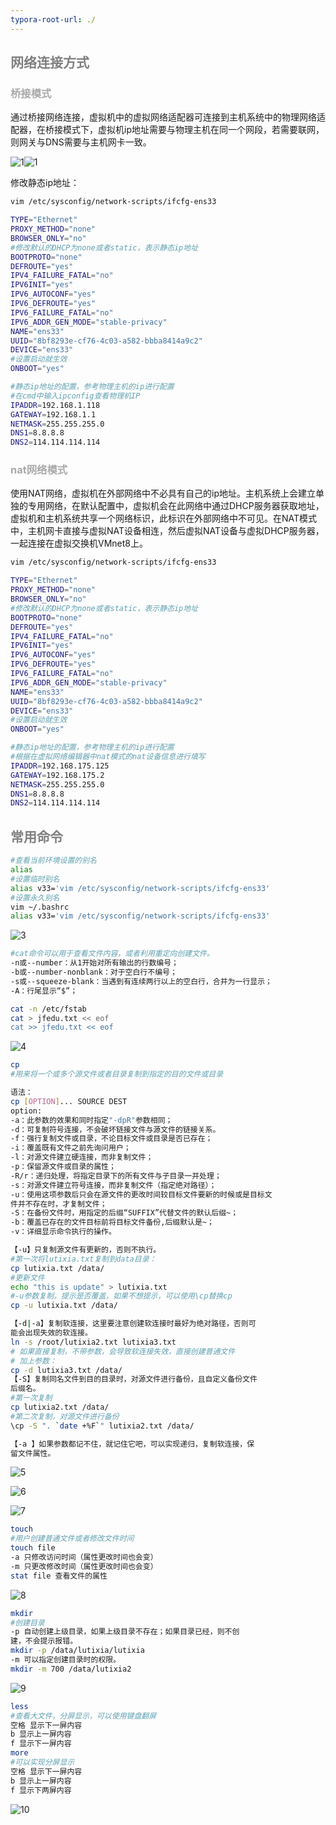 ```yaml
---
typora-root-url: ./
---
```


## <font color=gray>网络连接方式</font>

### <font color=darkgray>桥接模式</font>

通过桥接网络连接，虚拟机中的虚拟网络适配器可连接到主机系统中的物理网络适配器，在桥接模式下，虚拟机ip地址需要与物理主机在同一个网段，若需要联网，则网关与DNS需要与主机网卡一致。

![1](E:\京峰教育\笔记\images\day2\1.png)![1](../images/day2/1.png)

修改静态ip地址：

```bash
vim /etc/sysconfig/network-scripts/ifcfg-ens33

TYPE="Ethernet"
PROXY_METHOD="none"
BROWSER_ONLY="no"
#修改默认的DHCP为none或者static，表示静态ip地址
BOOTPROTO="none"
DEFROUTE="yes"
IPV4_FAILURE_FATAL="no"
IPV6INIT="yes"
IPV6_AUTOCONF="yes"
IPV6_DEFROUTE="yes"
IPV6_FAILURE_FATAL="no"
IPV6_ADDR_GEN_MODE="stable-privacy"
NAME="ens33"
UUID="8bf8293e-cf76-4c03-a582-bbba8414a9c2"
DEVICE="ens33"
#设置启动就生效
ONBOOT="yes"

#静态ip地址的配置，参考物理主机的ip进行配置
#在cmd中输入ipconfig查看物理机IP
IPADDR=192.168.1.118
GATEWAY=192.168.1.1
NETMASK=255.255.255.0
DNS1=8.8.8.8
DNS2=114.114.114.114
```

### <font color=darkgray>nat网络模式</font>

使用NAT网络，虚拟机在外部网络中不必具有自己的ip地址。主机系统上会建立单独的专用网络，在默认配置中，虚拟机会在此网络中通过DHCP服务器获取地址，虚拟机和主机系统共享一个网络标识，此标识在外部网络中不可见。在NAT模式中，主机网卡直接与虚拟NAT设备相连，然后虚拟NAT设备与虚拟DHCP服务器，一起连接在虚拟交换机VMnet8上。

```bash
vim /etc/sysconfig/network-scripts/ifcfg-ens33

TYPE="Ethernet"
PROXY_METHOD="none"
BROWSER_ONLY="no"
#修改默认的DHCP为none或者static，表示静态ip地址
BOOTPROTO="none"
DEFROUTE="yes"
IPV4_FAILURE_FATAL="no"
IPV6INIT="yes"
IPV6_AUTOCONF="yes"
IPV6_DEFROUTE="yes"
IPV6_FAILURE_FATAL="no"
IPV6_ADDR_GEN_MODE="stable-privacy"
NAME="ens33"
UUID="8bf8293e-cf76-4c03-a582-bbba8414a9c2"
DEVICE="ens33"
#设置启动就生效
ONBOOT="yes"

#静态ip地址的配置，参考物理主机的ip进行配置
#根据在虚拟网络编辑器中nat模式的nat设备信息进行填写
IPADDR=192.168.175.125
GATEWAY=192.168.175.2
NETMASK=255.255.255.0
DNS1=8.8.8.8
DNS2=114.114.114.114
```



## <font color=gray>常用命令</font>

```bash
#查看当前环境设置的别名
alias
#设置临时别名
alias v33='vim /etc/sysconfig/network-scripts/ifcfg-ens33'
#设置永久别名
vim ~/.bashrc
alias v33='vim /etc/sysconfig/network-scripts/ifcfg-ens33'
```

![3](/../images/day2/3.png)



```bash
#cat命令可以用于查看文件内容，或者利用重定向创建文件。
-n或--number：从1开始对所有输出的行数编号；
-b或--number-nonblank：对于空白行不编号；
-s或--squeeze-blank：当遇到有连续两行以上的空白行，合并为一行显示；
-A：行尾显示“$”；

cat -n /etc/fstab
cat > jfedu.txt << eof
cat >> jfedu.txt << eof
```

![4](/../images/day2/4.png)

```bash
cp
#用来将一个或多个源文件或者目录复制到指定的目的文件或目录

语法：
cp [OPTION]... SOURCE DEST
option:
-a：此参数的效果和同时指定"-dpR"参数相同；
-d：可复制符号连接，不会破坏链接文件与源文件的链接关系。
-f：强行复制文件或目录，不论目标文件或目录是否已存在；
-i：覆盖既有文件之前先询问用户；
-l：对源文件建立硬连接，而非复制文件；
-p：保留源文件或目录的属性；
-R/r：递归处理，将指定目录下的所有文件与子目录一并处理；
-s：对源文件建立符号连接，而非复制文件（指定绝对路径）；
-u：使用这项参数后只会在源文件的更改时间较目标文件要新的时候或是目标文
件并不存在时，才复制文件；
-S：在备份文件时，用指定的后缀“SUFFIX”代替文件的默认后缀~；
-b：覆盖已存在的文件目标前将目标文件备份,后缀默认是~；
-v：详细显示命令执行的操作。

【-u】只复制源文件有更新的，否则不执行。
#第一次将lutixia.txt复制到data目录：
cp lutixia.txt /data/
#更新文件
echo "this is update" > lutixia.txt
#-u参数复制，提示是否覆盖，如果不想提示，可以使用\cp替换cp
cp -u lutixia.txt /data/

【-d|-a】复制软连接，这里要注意创建软连接时最好为绝对路径，否则可
能会出现失效的软连接。
ln -s /root/lutixia2.txt lutixia3.txt
# 如果直接复制，不带参数，会导致软连接失效，直接创建普通文件
# 加上参数：
cp -d lutixia3.txt /data/
【-S】复制同名文件到目的目录时，对源文件进行备份，且自定义备份文件
后缀名。
#第一次复制
cp lutixia2.txt /data/
#第二次复制，对源文件进行备份
\cp -S ". `date +%F`" lutixia2.txt /data/

【-a 】如果参数都记不住，就记住它吧，可以实现递归，复制软连接，保
留文件属性。
```

![5](/../images/day2/5.png)

![6](/../images/day2/6.png)

![7](/../images/day2/7.png)

```bash
touch
#用户创建普通文件或者修改文件时间
touch file
-a 只修改访问时间（属性更改时间也会变）
-m 只更改修改时间（属性更改时间也会变）
stat file 查看文件的属性
```

![8](/../images/day2/8.png)

```bash
mkdir
#创建目录
-p 自动创建上级目录，如果上级目录不存在；如果目录已经，则不创
建，不会提示报错。
mkdir -p /data/lutixia/lutixia
-m 可以指定创建目录时的权限。
mkdir -m 700 /data/lutixia2
```

![9](/../images/day2/9.png)

```bash
less
#查看大文件，分屏显示，可以使用键盘翻屏
空格 显示下一屏内容
b 显示上一屏内容
f 显示下一屏内容
more
#可以实现分屏显示
空格 显示下一屏内容
b 显示上一屏内容
f 显示下两屏内容
```

![10](/../images/day2/10.png)